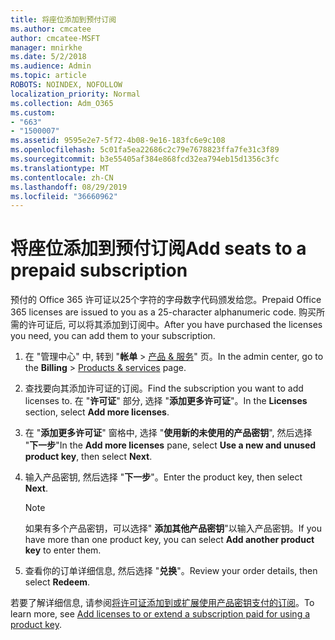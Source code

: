 ```yaml
---
title: 将座位添加到预付订阅
ms.author: cmcatee
author: cmcatee-MSFT
manager: mnirkhe
ms.date: 5/2/2018
ms.audience: Admin
ms.topic: article
ROBOTS: NOINDEX, NOFOLLOW
localization_priority: Normal
ms.collection: Adm_O365
ms.custom:
- "663"
- "1500007"
ms.assetid: 9595e2e7-5f72-4b08-9e16-183fc6e9c108
ms.openlocfilehash: 5c01fa5ea22686c2c79e7678823ffa7fe31c3f89
ms.sourcegitcommit: b3e55405af384e868fcd32ea794eb15d1356c3fc
ms.translationtype: MT
ms.contentlocale: zh-CN
ms.lasthandoff: 08/29/2019
ms.locfileid: "36660962"
---
```

# <a name="add-seats-to-a-prepaid-subscription"></a><span data-ttu-id="05a71-102">将座位添加到预付订阅</span><span class="sxs-lookup"><span data-stu-id="05a71-102">Add seats to a prepaid subscription</span></span>

<span data-ttu-id="05a71-103">预付的 Office 365 许可证以25个字符的字母数字代码颁发给您。</span><span class="sxs-lookup"><span data-stu-id="05a71-103">Prepaid Office 365 licenses are issued to you as a 25-character alphanumeric code.</span></span> <span data-ttu-id="05a71-104">购买所需的许可证后, 可以将其添加到订阅中。</span><span class="sxs-lookup"><span data-stu-id="05a71-104">After you have purchased the licenses you need, you can add them to your subscription.</span></span> 

1. <span data-ttu-id="05a71-105">在 "管理中心" 中, 转到 "**帐单** > [产品 & 服务](https://go.microsoft.com/fwlink/p/?linkid=842054)" 页。</span><span class="sxs-lookup"><span data-stu-id="05a71-105">In the admin center, go to the **Billing** > [Products & services](https://go.microsoft.com/fwlink/p/?linkid=842054) page.</span></span>

2. <span data-ttu-id="05a71-106">查找要向其添加许可证的订阅。</span><span class="sxs-lookup"><span data-stu-id="05a71-106">Find the subscription you want to add licenses to.</span></span> <span data-ttu-id="05a71-107">在 "**许可证**" 部分, 选择 "**添加更多许可证**"。</span><span class="sxs-lookup"><span data-stu-id="05a71-107">In the **Licenses** section, select **Add more licenses**.</span></span>

3. <span data-ttu-id="05a71-108">在 "**添加更多许可证**" 窗格中, 选择 "**使用新的未使用的产品密钥**", 然后选择 "**下一步**"</span><span class="sxs-lookup"><span data-stu-id="05a71-108">In the **Add more licenses** pane, select **Use a new and unused product key**, then select **Next**.</span></span>

4. <span data-ttu-id="05a71-109">输入产品密钥, 然后选择 "**下一步**"。</span><span class="sxs-lookup"><span data-stu-id="05a71-109">Enter the product key, then select **Next**.</span></span>

    > [!NOTE]
    > <span data-ttu-id="05a71-110">如果有多个产品密钥，可以选择" **添加其他产品密钥**"以输入产品密钥。</span><span class="sxs-lookup"><span data-stu-id="05a71-110">If you have more than one product key, you can select **Add another product key** to enter them.</span></span>

5. <span data-ttu-id="05a71-111">查看你的订单详细信息, 然后选择 "**兑换**"。</span><span class="sxs-lookup"><span data-stu-id="05a71-111">Review your order details, then select **Redeem**.</span></span>

<span data-ttu-id="05a71-112">若要了解详细信息, 请参阅[将许可证添加到或扩展使用产品密钥支付的订阅](https://docs.microsoft.com/office365/admin/misc/add-licenses-using-product-key)。</span><span class="sxs-lookup"><span data-stu-id="05a71-112">To learn more, see [Add licenses to or extend a subscription paid for using a product key](https://docs.microsoft.com/office365/admin/misc/add-licenses-using-product-key).</span></span>